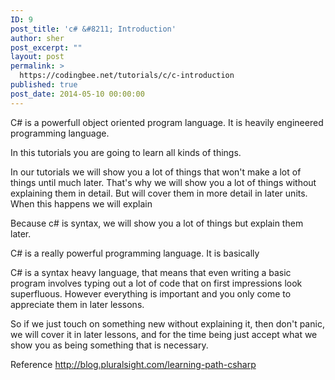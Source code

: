 ```yaml
---
ID: 9
post_title: 'c# &#8211; Introduction'
author: sher
post_excerpt: ""
layout: post
permalink: >
  https://codingbee.net/tutorials/c/c-introduction
published: true
post_date: 2014-05-10 00:00:00
---
```

C# is a powerfull object oriented program language. It is heavily engineered programming language.

In this tutorials you are going to learn all kinds of things.

In our tutorials we will show you a lot of things that won't make a lot of things until much later. That's why we will show you a lot of things without explaining them in detail. But will cover them in more detail in later units. When this happens we will explain

Because c# is syntax, we will show you a lot of things but explain them later.

C# is a really powerful programming language. It is basically

C# is a syntax heavy language, that means that even writing a basic program involves typing out a lot of code that on first impressions look superfluous. However everything is important and you only come to appreciate them in later lessons.

So if we just touch on something new without explaining it, then don't panic, we will cover it in later lessons, and for the time being just accept what we show you as being something that is necessary.

Reference
http://blog.pluralsight.com/learning-path-csharp
